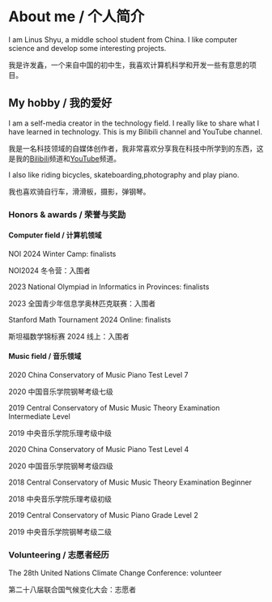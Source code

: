 # About me / 个人简介

I am Linus Shyu, a middle school student from China. I like computer science and develop some interesting projects.

我是许发鑫，一个来自中国的初中生，我喜欢计算机科学和开发一些有意思的项目。

## My hobby / 我的爱好

I am a self-media creator in the technology field. I really like to share what I have learned in technology. This is my Bilibili channel and YouTube channel.

我是一名科技领域的自媒体创作者，我非常喜欢分享我在科技中所学到的东西，这是我的[Bilibili](https://space.bilibili.com/411591950?spm_id_from=333.1007.0.0)频道和[YouTube](https://www.youtube.com/channel/UC4KtR-YsWDfWtikRGOZb58Q)频道。

I also like riding bicycles, skateboarding,photography and play piano.

我也喜欢骑自行车，滑滑板，摄影，弹钢琴。

### Honors & awards / 荣誉与奖励

#### Computer field / 计算机领域

NOI 2024 Winter Camp: finalists

NOI2024 冬令营：入围者

2023 National Olympiad in Informatics in Provinces: finalists

2023 全国青少年信息学奥林匹克联赛：入围者

Stanford Math Tournament 2024 Online: finalists

斯坦福数学锦标赛 2024 线上：入围者

#### Music field / 音乐领域

2020 China Conservatory of Music Piano Test Level 7

2020 中国音乐学院钢琴考级七级

2019 Central Conservatory of Music Music Theory Examination Intermediate Level

2019 中央音乐学院乐理考级中级

2020 China Conservatory of Music Piano Test Level 4

2020 中国音乐学院钢琴考级四级

2018 Central Conservatory of Music Music Theory Examination Beginner

2018 中央音乐学院乐理考级初级

2019 Central Conservatory of Music Piano Grade Level 2

2019 中央音乐学院钢琴考级二级

### Volunteering / 志愿者经历

The 28th United Nations Climate Change Conference: volunteer

第二十八届联合国气候变化大会：志愿者
